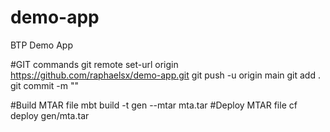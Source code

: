 # demo-app
BTP Demo App

#GIT commands
git remote set-url origin https://github.com/raphaelsx/demo-app.git
git push -u origin main
git add .
git commit -m "<commit name>"

#Build MTAR file
mbt build -t gen --mtar mta.tar
#Deploy MTAR file
cf deploy gen/mta.tar
